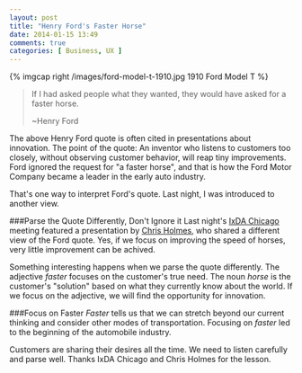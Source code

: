 ```yaml
---
layout: post
title: "Henry Ford's Faster Horse"
date: 2014-01-15 13:49
comments: true
categories: [ Business, UX ]
---
```

{% imgcap right /images/ford-model-t-1910.jpg 1910 Ford Model T %}
>If I had asked people what they wanted, they would have asked for a faster horse. 
>
>~Henry Ford

The above Henry Ford quote is often cited in presentations about innovation. The point of the quote: An inventor who listens to customers too closely, without observing customer behavior, will reap tiny improvements. Ford ignored the request for "a faster horse", and that is how the Ford Motor Company became a leader in the early auto industry.

That's one way to interpret Ford's quote. Last night, I was introduced to another view.
<!--more-->
###Parse the Quote Differently, Don't Ignore it
Last night's [IxDA Chicago](http://www.ixdachicago.org) meeting featured a presentation by [Chris Holmes](http://chris-holmes.com), who shared a different view of the Ford quote. Yes, if we focus on improving the speed of horses, very little improvement can be achived.

Something interesting happens when we parse the quote differently. The adjective _faster_ focuses on the customer's true need. The noun _horse_ is the customer's "solution" based on what they currently know about the world. If we focus on the adjective, we will find the opportunity for innovation.

###Focus on Faster 
_Faster_ tells us that we can stretch beyond our current thinking and consider other modes of transportation. Focusing on _faster_ led to the beginning of the automobile industry.

Customers are sharing their desires all the time. We need to listen carefully and parse well. Thanks IxDA Chicago and Chris Holmes for the lesson.
